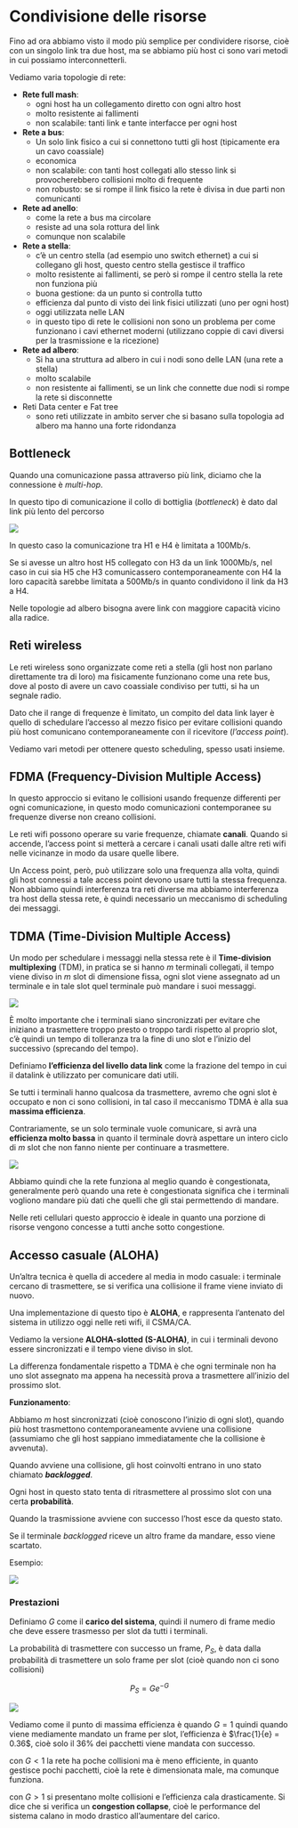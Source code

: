 ﻿# Condivisione delle risorse

Fino ad ora abbiamo visto il modo più semplice per condividere risorse, cioè con un singolo link tra due host, ma se abbiamo più host ci sono vari metodi in cui possiamo interconnetterli.

Vediamo varia topologie di rete:

- **Rete full mash**:
    - ogni host ha un collegamento diretto con ogni altro host
    - molto resistente ai fallimenti
    - non scalabile: tanti link e tante interfacce per ogni host
- **Rete a bus**:
    - Un solo link fisico a cui si connettono tutti gli host (tipicamente era un cavo coassiale)
    - economica
    - non scalabile: con tanti host collegati allo stesso link si provocherebbero collisioni molto di frequente
    - non robusto: se si rompe il link fisico la rete è divisa in due parti non comunicanti
- **Rete ad anello**:
    - come la rete a bus ma circolare
    - resiste ad una sola rottura del link
    - comunque non scalabile
- **Rete a stella**:
    - c’è un centro stella (ad esempio uno switch ethernet) a cui si collegano gli host, questo centro stella gestisce il traffico
    - molto resistente ai fallimenti, se però si rompe il centro stella la rete non funziona più
    - buona gestione: da un punto si controlla tutto
    - efficienza dal punto di visto dei link fisici utilizzati (uno per ogni host)
    - oggi utilizzata nelle LAN
    - in questo tipo di rete le collisioni non sono un problema per come funzionano i cavi ethernet moderni (utilizzano coppie di cavi diversi per la trasmissione e la ricezione)
- **Rete ad albero**:
    - Si ha una struttura ad albero in cui i nodi sono delle LAN (una rete a stella)
    - molto scalabile
    - non resistente ai fallimenti, se un link che connette due nodi si rompe la rete si disconnette
- Reti Data center e Fat tree
    - sono reti utilizzate in ambito server che si basano sulla topologia ad albero ma hanno una forte ridondanza

## Bottleneck

Quando una comunicazione passa attraverso più link, diciamo che la connessione è *multi-hop*.

In questo tipo di comunicazione il collo di bottiglia (*bottleneck*) è dato dal link più lento del percorso

![](https://i.ibb.co/FxPynss/image.png)

In questo caso la comunicazione tra H1 e H4 è limitata a 100Mb/s.

Se si avesse un altro host H5 collegato con H3 da un link 1000Mb/s, nel caso in cui sia H5 che H3 comunicassero contemporaneamente con H4 la loro capacità sarebbe limitata a 500Mb/s in quanto condividono il link da H3 a H4.

Nelle topologie ad albero bisogna avere link con maggiore capacità vicino alla radice.

## Reti wireless

Le reti wireless sono organizzate come reti a stella (gli host non parlano direttamente tra di loro) ma fisicamente funzionano come una rete bus, dove al posto di avere un cavo coassiale condiviso per tutti, si ha un segnale radio.

Dato che il range di frequenze è limitato, un compito del data link layer è quello di schedulare l’accesso al mezzo fisico per evitare collisioni quando più host comunicano contemporaneamente con il ricevitore (*l’access point*).

Vediamo vari metodi per ottenere questo scheduling, spesso usati insieme.

## FDMA (Frequency-Division Multiple Access)

In questo approccio si evitano le collisioni usando frequenze differenti per ogni comunicazione, in questo modo comunicazioni contemporanee su frequenze diverse non creano collisioni.

Le reti wifi possono operare su varie frequenze, chiamate **canali**. Quando si accende, l’access point si metterà a cercare i canali usati dalle altre reti wifi nelle vicinanze in modo da usare quelle libere.

Un Access point, però, può utilizzare solo una frequenza alla volta, quindi gli host connessi a tale access point devono usare tutti la stessa frequenza. Non abbiamo quindi interferenza tra reti diverse ma abbiamo interferenza tra host della stessa rete, è quindi necessario un meccanismo di scheduling dei messaggi.

## TDMA (Time-Division Multiple Access)

Un modo per schedulare i messaggi nella stessa rete è il **Time-division multiplexing** (TDM), in pratica se si hanno $m$ terminali collegati, il tempo viene diviso in $m$ slot di dimensione fissa, ogni slot viene assegnato ad un terminale e in tale slot quel terminale può mandare i suoi messaggi.

![](https://i.ibb.co/mH69KpQ/image.png)

È molto importante che i terminali siano sincronizzati per evitare che iniziano a trasmettere troppo presto o troppo tardi rispetto al proprio slot, c’è quindi un tempo di tolleranza tra la fine di uno slot e l’inizio del successivo (sprecando del tempo).

Definiamo **l’efficienza del livello data link** come la frazione del tempo in cui il datalink è utilizzato per comunicare dati utili.

Se tutti i terminali hanno qualcosa da trasmettere, avremo che ogni slot è occupato e non ci sono collisioni, in tal caso il meccanismo TDMA è alla sua **massima efficienza**.

Contrariamente, se un solo terminale vuole comunicare, si avrà una **efficienza molto bassa** in quanto il terminale dovrà aspettare un intero ciclo di $m$ slot che non fanno niente per continuare a trasmettere.

![](https://i.ibb.co/X2BkKm4/image.png)

Abbiamo quindi che la rete funziona al meglio quando è congestionata, generalmente però quando una rete è congestionata significa che i terminali vogliono mandare più dati che quelli che gli stai permettendo di mandare.

Nelle reti cellulari questo approccio è ideale in quanto una porzione di risorse vengono concesse a tutti anche sotto congestione.

## Accesso casuale (ALOHA)

Un’altra tecnica è quella di accedere al media in modo casuale: i terminale cercano di trasmettere, se si verifica una collisione il frame viene inviato di nuovo.

Una implementazione di questo tipo è **ALOHA**, e rappresenta l’antenato del sistema in utilizzo oggi nelle reti wifi, il CSMA/CA.

Vediamo la versione **ALOHA-slotted (S-ALOHA)**, in cui i terminali devono essere sincronizzati e il tempo viene diviso in slot.

La differenza fondamentale rispetto a TDMA è che ogni terminale non ha uno slot assegnato ma appena ha necessità prova a trasmettere all’inizio del prossimo slot.

**Funzionamento**:

Abbiamo $m$ host sincronizzati (cioè conoscono l’inizio di ogni slot), quando più host trasmettono contemporaneamente avviene una collisione (assumiamo che gli host sappiano immediatamente che la collisione è avvenuta).

Quando avviene una collisione, gli host coinvolti entrano in uno stato chiamato ***backlogged***.

Ogni host in questo stato tenta di ritrasmettere al prossimo slot con una certa **probabilità**.

Quando la trasmissione avviene con successo l’host esce da questo stato.

Se il terminale *backlogged* riceve un altro frame da mandare, esso viene scartato.

Esempio:

![](https://i.ibb.co/BNY7bcx/image.png)

### Prestazioni

Definiamo $G$ come il **carico del sistema**, quindi il numero di frame medio che deve essere trasmesso per slot da tutti i terminali.

La probabilità di trasmettere con successo un frame, $P_S$, è data dalla probabilità di trasmettere un solo frame per slot (cioè quando non ci sono collisioni)

$$
P_S = Ge^{-G}
$$

![](https://i.ibb.co/DLxbCsV/image.png)

Vediamo come il punto di massima efficienza è quando $G=1$ quindi quando viene mediamente mandato un frame per slot, l’efficienza è $\frac{1}{e} = 0.36$, cioè solo il $36\%$ dei pacchetti viene mandata con successo.

con $G<1$ la rete ha poche collisioni ma è meno efficiente, in quanto gestisce pochi pacchetti, cioè la rete è dimensionata male, ma comunque funziona.

con $G>1$ si presentano molte collisioni e l’efficienza cala drasticamente. Si dice che si verifica un **congestion collapse**, cioè le performance del sistema calano in modo drastico all’aumentare del carico.
